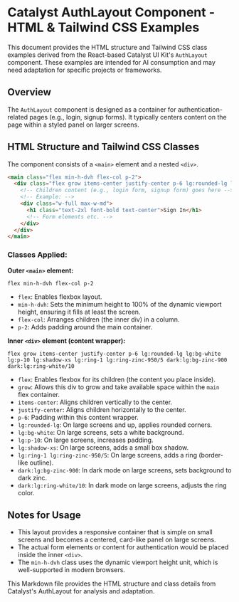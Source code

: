 # Catalyst AuthLayout Component - HTML & Tailwind CSS Examples

This document provides the HTML structure and Tailwind CSS class examples derived from the React-based Catalyst UI Kit's `AuthLayout` component. These examples are intended for AI consumption and may need adaptation for specific projects or frameworks.

## Overview

The `AuthLayout` component is designed as a container for authentication-related pages (e.g., login, signup forms). It typically centers content on the page within a styled panel on larger screens.

## HTML Structure and Tailwind CSS Classes

The component consists of a `<main>` element and a nested `<div>`.

```html
<main class="flex min-h-dvh flex-col p-2">
  <div class="flex grow items-center justify-center p-6 lg:rounded-lg lg:bg-white lg:p-10 lg:shadow-xs lg:ring-1 lg:ring-zinc-950/5 dark:lg:bg-zinc-900 dark:lg:ring-white/10">
    <!-- Children content (e.g., login form, signup form) goes here -->
    <!-- Example: -->
    <div class="w-full max-w-md">
      <h1 class="text-2xl font-bold text-center">Sign In</h1>
      <!-- Form elements etc. -->
    </div>
  </div>
</main>
```

### Classes Applied:

**Outer `<main>` element:**
```plaintext
flex min-h-dvh flex-col p-2
```
- `flex`: Enables flexbox layout.
- `min-h-dvh`: Sets the minimum height to 100% of the dynamic viewport height, ensuring it fills at least the screen.
- `flex-col`: Arranges children (the inner div) in a column.
- `p-2`: Adds padding around the main container.

**Inner `<div>` element (content wrapper):**
```plaintext
flex grow items-center justify-center p-6 lg:rounded-lg lg:bg-white lg:p-10 lg:shadow-xs lg:ring-1 lg:ring-zinc-950/5 dark:lg:bg-zinc-900 dark:lg:ring-white/10
```
- `flex`: Enables flexbox for its children (the content you place inside).
- `grow`: Allows this div to grow and take available space within the `main` flex container.
- `items-center`: Aligns children vertically to the center.
- `justify-center`: Aligns children horizontally to the center.
- `p-6`: Padding within this content wrapper.
- `lg:rounded-lg`: On large screens and up, applies rounded corners.
- `lg:bg-white`: On large screens, sets a white background.
- `lg:p-10`: On large screens, increases padding.
- `lg:shadow-xs`: On large screens, adds a small box shadow.
- `lg:ring-1 lg:ring-zinc-950/5`: On large screens, adds a ring (border-like outline).
- `dark:lg:bg-zinc-900`: In dark mode on large screens, sets background to dark zinc.
- `dark:lg:ring-white/10`: In dark mode on large screens, adjusts the ring color.

## Notes for Usage

*   This layout provides a responsive container that is simple on small screens and becomes a centered, card-like panel on large screens.
*   The actual form elements or content for authentication would be placed inside the inner `<div>`.
*   The `min-h-dvh` class uses the dynamic viewport height unit, which is well-supported in modern browsers.

This Markdown file provides the HTML structure and class details from Catalyst's AuthLayout for analysis and adaptation.

